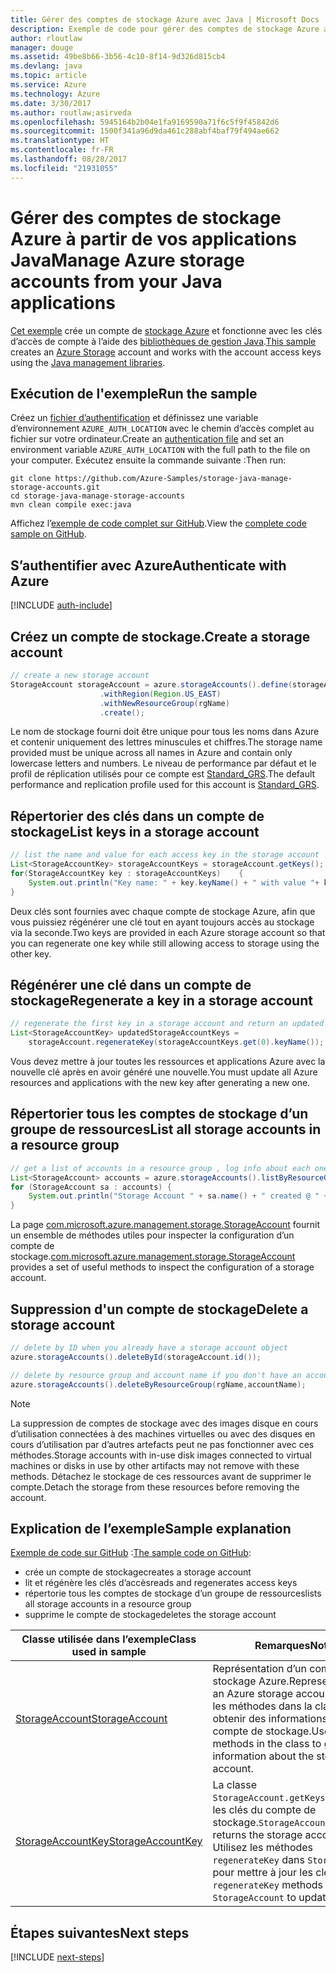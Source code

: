 ```yaml
---
title: Gérer des comptes de stockage Azure avec Java | Microsoft Docs
description: Exemple de code pour gérer des comptes de stockage Azure avec le kit de développement logiciel (SDK) pour Java
author: rloutlaw
manager: douge
ms.assetid: 49be8b66-3b56-4c10-8f14-9d326d815cb4
ms.devlang: java
ms.topic: article
ms.service: Azure
ms.technology: Azure
ms.date: 3/30/2017
ms.author: routlaw;asirveda
ms.openlocfilehash: 5945164b2b04e1fa9169590a71f6c5f9f45842d6
ms.sourcegitcommit: 1500f341a96d9da461c288abf4baf79f494ae662
ms.translationtype: HT
ms.contentlocale: fr-FR
ms.lasthandoff: 08/28/2017
ms.locfileid: "21931055"
---
```

# <a name="manage-azure-storage-accounts-from-your-java-applications"></a><span data-ttu-id="877b8-103">Gérer des comptes de stockage Azure à partir de vos applications Java</span><span class="sxs-lookup"><span data-stu-id="877b8-103">Manage Azure storage accounts from your Java applications</span></span>

<span data-ttu-id="877b8-104">[Cet exemple](https://github.com/Azure-Samples/storage-java-manage-storage-accounts) crée un compte de [stockage Azure](https://docs.microsoft.com/azure/storage/storage-introduction) et fonctionne avec les clés d’accès de compte à l’aide des [bibliothèques de gestion Java](https://github.com/Azure/azure-sdk-for-java).</span><span class="sxs-lookup"><span data-stu-id="877b8-104">[This sample](https://github.com/Azure-Samples/storage-java-manage-storage-accounts) creates an [Azure Storage](https://docs.microsoft.com/azure/storage/storage-introduction) account and works with the account access keys using the [Java management libraries](https://github.com/Azure/azure-sdk-for-java).</span></span> 

## <a name="run-the-sample"></a><span data-ttu-id="877b8-105">Exécution de l'exemple</span><span class="sxs-lookup"><span data-stu-id="877b8-105">Run the sample</span></span>

<span data-ttu-id="877b8-106">Créez un [fichier d’authentification](https://github.com/Azure/azure-sdk-for-java/blob/master/AUTH.md) et définissez une variable d’environnement `AZURE_AUTH_LOCATION` avec le chemin d’accès complet au fichier sur votre ordinateur.</span><span class="sxs-lookup"><span data-stu-id="877b8-106">Create an [authentication file](https://github.com/Azure/azure-sdk-for-java/blob/master/AUTH.md) and set an environment variable `AZURE_AUTH_LOCATION` with the full path to the file on your computer.</span></span> <span data-ttu-id="877b8-107">Exécutez ensuite la commande suivante :</span><span class="sxs-lookup"><span data-stu-id="877b8-107">Then run:</span></span>

```
git clone https://github.com/Azure-Samples/storage-java-manage-storage-accounts.git
cd storage-java-manage-storage-accounts
mvn clean compile exec:java
```

<span data-ttu-id="877b8-108">Affichez l’[exemple de code complet sur GitHub](https://github.com/Azure-Samples/storage-java-manage-storage-accounts).</span><span class="sxs-lookup"><span data-stu-id="877b8-108">View the [complete code sample on GitHub](https://github.com/Azure-Samples/storage-java-manage-storage-accounts).</span></span>

## <a name="authenticate-with-azure"></a><span data-ttu-id="877b8-109">S’authentifier avec Azure</span><span class="sxs-lookup"><span data-stu-id="877b8-109">Authenticate with Azure</span></span>

[!INCLUDE [auth-include](includes/java-auth-include.md)] 

## <a name="create-a-storage-account"></a><span data-ttu-id="877b8-110">Créez un compte de stockage.</span><span class="sxs-lookup"><span data-stu-id="877b8-110">Create a storage account</span></span>

```java
// create a new storage account
StorageAccount storageAccount = azure.storageAccounts().define(storageAccountName)
                    .withRegion(Region.US_EAST)
                    .withNewResourceGroup(rgName)
                    .create();
```

<span data-ttu-id="877b8-111">Le nom de stockage fourni doit être unique pour tous les noms dans Azure et contenir uniquement des lettres minuscules et chiffres.</span><span class="sxs-lookup"><span data-stu-id="877b8-111">The storage name provided must be unique across all names in Azure and contain only lowercase letters and numbers.</span></span> <span data-ttu-id="877b8-112">Le niveau de performance par défaut et le profil de réplication utilisés pour ce compte est [Standard_GRS](https://docs.microsoft.com/azure/storage/storage-redundancy#geo-redundant-storage).</span><span class="sxs-lookup"><span data-stu-id="877b8-112">The default performance and replication profile used for this account is [Standard_GRS](https://docs.microsoft.com/azure/storage/storage-redundancy#geo-redundant-storage).</span></span>

## <a name="list-keys-in-a-storage-account"></a><span data-ttu-id="877b8-113">Répertorier des clés dans un compte de stockage</span><span class="sxs-lookup"><span data-stu-id="877b8-113">List keys in a storage account</span></span>
```java
// list the name and value for each access key in the storage account
List<StorageAccountKey> storageAccountKeys = storageAccount.getKeys();
for(StorageAccountKey key : storageAccountKeys)    {
    System.out.println("Key name: " + key.keyName() + " with value "+ key.value());
}
```

<span data-ttu-id="877b8-114">Deux clés sont fournies avec chaque compte de stockage Azure, afin que vous puissiez régénérer une clé tout en ayant toujours accès au stockage via la seconde.</span><span class="sxs-lookup"><span data-stu-id="877b8-114">Two keys are provided in each Azure storage account so that you can regenerate one key while still allowing access to storage using the other key.</span></span>

## <a name="regenerate-a-key-in-a-storage-account"></a><span data-ttu-id="877b8-115">Régénérer une clé dans un compte de stockage</span><span class="sxs-lookup"><span data-stu-id="877b8-115">Regenerate a key in a storage account</span></span>

```java
// regenerate the first key in a storage account and return an updated list of keys 
List<StorageAccountKey> updatedStorageAccountKeys =
    storageAccount.regenerateKey(storageAccountKeys.get(0).keyName());
```

<span data-ttu-id="877b8-116">Vous devez mettre à jour toutes les ressources et applications Azure avec la nouvelle clé après en avoir généré une nouvelle.</span><span class="sxs-lookup"><span data-stu-id="877b8-116">You must update all Azure resources and applications with the new key after generating a new one.</span></span>

## <a name="list-all-storage-accounts-in-a-resource-group"></a><span data-ttu-id="877b8-117">Répertorier tous les comptes de stockage d’un groupe de ressources</span><span class="sxs-lookup"><span data-stu-id="877b8-117">List all storage accounts in a resource group</span></span>
```java
// get a list of accounts in a resource group , log info about each one
List<StorageAccount> accounts = azure.storageAccounts().listByResourceGroup(rgName);
for (StorageAccount sa : accounts) {
    System.out.println("Storage Account " + sa.name() + " created @ " + sa.creationTime());
}
```

<span data-ttu-id="877b8-118">La page [com.microsoft.azure.management.storage.StorageAccount](https://docs.microsoft.com/java/api/com.microsoft.azure.management.storage._storage_account) fournit un ensemble de méthodes utiles pour inspecter la configuration d’un compte de stockage.</span><span class="sxs-lookup"><span data-stu-id="877b8-118">[com.microsoft.azure.management.storage.StorageAccount](https://docs.microsoft.com/java/api/com.microsoft.azure.management.storage._storage_account) provides a set of useful methods to inspect the configuration of a storage account.</span></span>

## <a name="delete-a-storage-account"></a><span data-ttu-id="877b8-119">Suppression d'un compte de stockage</span><span class="sxs-lookup"><span data-stu-id="877b8-119">Delete a storage account</span></span>
```java
// delete by ID when you already have a storage account object
azure.storageAccounts().deleteById(storageAccount.id());

// delete by resource group and account name if you don't have an account object
azure.storageAccounts().deleteByResourceGroup(rgName,accountName);
```

> [!NOTE]
> <span data-ttu-id="877b8-120">La suppression de comptes de stockage avec des images disque en cours d’utilisation connectées à des machines virtuelles ou avec des disques en cours d’utilisation par d’autres artefacts peut ne pas fonctionner avec ces méthodes.</span><span class="sxs-lookup"><span data-stu-id="877b8-120">Storage accounts with in-use disk images connected to virtual machines or disks in use by other artifacts may not remove with these methods.</span></span> <span data-ttu-id="877b8-121">Détachez le stockage de ces ressources avant de supprimer le compte.</span><span class="sxs-lookup"><span data-stu-id="877b8-121">Detach the storage from these resources before removing the account.</span></span>

## <a name="sample-explanation"></a><span data-ttu-id="877b8-122">Explication de l’exemple</span><span class="sxs-lookup"><span data-stu-id="877b8-122">Sample explanation</span></span>

<span data-ttu-id="877b8-123">[Exemple de code sur GitHub](https://github.com/Azure-Samples/storage-java-manage-storage-accounts) :</span><span class="sxs-lookup"><span data-stu-id="877b8-123">[The sample code on GitHub](https://github.com/Azure-Samples/storage-java-manage-storage-accounts):</span></span>

- <span data-ttu-id="877b8-124">crée un compte de stockage</span><span class="sxs-lookup"><span data-stu-id="877b8-124">creates a storage account</span></span>
- <span data-ttu-id="877b8-125">lit et régénère les clés d’accès</span><span class="sxs-lookup"><span data-stu-id="877b8-125">reads and regenerates access keys</span></span>
- <span data-ttu-id="877b8-126">répertorie tous les comptes de stockage d’un groupe de ressources</span><span class="sxs-lookup"><span data-stu-id="877b8-126">lists all storage accounts in a resource group</span></span>
- <span data-ttu-id="877b8-127">supprime le compte de stockage</span><span class="sxs-lookup"><span data-stu-id="877b8-127">deletes the storage account</span></span> 

| <span data-ttu-id="877b8-128">Classe utilisée dans l’exemple</span><span class="sxs-lookup"><span data-stu-id="877b8-128">Class used in sample</span></span> | <span data-ttu-id="877b8-129">Remarques</span><span class="sxs-lookup"><span data-stu-id="877b8-129">Notes</span></span>
|-------|-------|
| [<span data-ttu-id="877b8-130">StorageAccount</span><span class="sxs-lookup"><span data-stu-id="877b8-130">StorageAccount</span></span>](https://docs.microsoft.com/java/api/com.microsoft.azure.management.storage._storage_account)  | <span data-ttu-id="877b8-131">Représentation d’un compte de stockage Azure.</span><span class="sxs-lookup"><span data-stu-id="877b8-131">Representation of an Azure storage account.</span></span> <span data-ttu-id="877b8-132">Utilisez les méthodes dans la classe pour obtenir des informations sur le compte de stockage.</span><span class="sxs-lookup"><span data-stu-id="877b8-132">Use the methods in the class to get information about the storage account.</span></span>
| [<span data-ttu-id="877b8-133">StorageAccountKey</span><span class="sxs-lookup"><span data-stu-id="877b8-133">StorageAccountKey</span></span>](https://docs.microsoft.com/java/api/com.microsoft.azure.management.storage._storage_account_key) | <span data-ttu-id="877b8-134">La classe `StorageAccount.getKeys()` retourne les clés du compte de stockage.</span><span class="sxs-lookup"><span data-stu-id="877b8-134">`StorageAccount.getKeys()` returns the storage account keys.</span></span> <span data-ttu-id="877b8-135">Utilisez les méthodes `regenerateKey` dans `StorageAccount` pour mettre à jour les clés.</span><span class="sxs-lookup"><span data-stu-id="877b8-135">Use the `regenerateKey` methods in `StorageAccount` to update the keys.</span></span>

## <a name="next-steps"></a><span data-ttu-id="877b8-136">Étapes suivantes</span><span class="sxs-lookup"><span data-stu-id="877b8-136">Next steps</span></span>

[!INCLUDE [next-steps](includes/java-next-steps.md)]